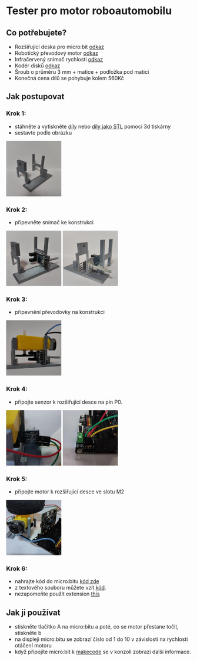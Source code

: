 # Tester pro motor roboautomobilu 

## Co potřebujete?

* Rozšiřující deska pro micro:bit [odkaz](https://www.kittenbot.cc/products/robotbit-robotics-expansion-board-for-micro-bit)
* Robotický převodový motor [odkaz](https://www.aliexpress.com/item/1005005305637407.html?spm=a2g0o.productlist.main.11.74bb7243tUCtq8&algo_pvid=281fa0cd-9826-4414-8b1f-51a81c4cb612&algo_exp_id=281fa0cd-9826-4414-8b1f-51a81c4cb612-5&pdp_npi=3%40dis%21CZK%2119.37%2115.09%21%21%21%21%21%402102169316858997196143750d075a%2112000032565020293%21sea%21CZ%210&curPageLogUid=yOTBheXgE40w)
* Infračervený snímač rychlosti [odkaz](https://www.aliexpress.com/item/1005002206713739.html?spm=a2g0o.productlist.main.55.28252e2eVpOlhL&algo_pvid=cecdcf3e-5efe-46d1-ac4e-ddf79ea24c89&algo_exp_id=cecdcf3e-5efe-46d1-ac4e-ddf79ea24c89-27&pdp_npi=3%40dis%21CZK%2114.19%2111.03%21%21%21%21%21%4021227e5116858998050413808d07c6%2112000019274380689%21sea%21CZ%210&curPageLogUid=4UmKohN4y2jv)
* Kodér disků [odkaz](https://www.aliexpress.com/item/1005001710656130.html?spm=a2g0o.detail.1000060.1.546b71a6WvLHIa&gps-id=pcDetailBottomMoreThisSeller&scm=1007.13339.291025.0&scm_id=1007.13339.291025.0&scm-url=1007.13339.291025.0&pvid=d7ce17e9-3f56-4c41-91bc-61fda04eebc2&_t=gps-id:pcDetailBottomMoreThisSeller,scm-url:1007.13339.291025.0,pvid:d7ce17e9-3f56-4c41-91bc-61fda04eebc2,tpp_buckets:668%232846%238107%231934&pdp_npi=3%40dis%21CZK%2123.42%2120.72%21%21%21%21%21%402103253416858998296697400e5d52%2112000017248087367%21rec%21CZ%214141866426)
* Šroub o průměru 3 mm + matice + podložka pod matici
* Konečná cena dílů se pohybuje kolem 560Kč

## Jak postupovat

### Krok 1:
* stáhněte a vytiskněte [díly](./pieces.zip) nebo [díly jako STL](./piecesSTL.zip) pomocí 3d tiskárny
* sestavte podle obrázku
<img src="./images/foto7.jpg" width="150" height="150">

### Krok 2:
* připevněte snímač ke konstrukci
<img src="./images/foto4.jpg" width="150" height="150"> 
<img src="./images/foto14.jpg" width="150" height="150">

### Krok 3:
* připevnění převodovky na konstrukci
<img src="./images/foto1.jpg" width="150" height="150">

### Krok 4:
* připojte senzor k rozšiřující desce na pin P0.
<img src="./images/foto6.jpg" width="150" height="150">
<img src="./images/foto8.jpg" width="150" height="150">

### Krok 5:
* připojte motor k rozšiřující desce ve slotu M2
<img src="./images/foto2.jpg" width="150" height="150">

### Krok 6:
* nahrajte kód do micro:bitu [kód zde](./microbit-pppp_motor_test.hex)
* z textového souboru můžete vzít [kód](./microbit-pppp_motor_test-asTextFile.txt).
* nezapomeňte použít extension [this](https://github.com/TomasKazda/pxt-magicbit-pca9685/)

## Jak ji používat

* stiskněte tlačítko A na micro:bitu a poté, co se motor přestane točit, stiskněte b
* na displeji micro:bitu se zobrazí číslo od 1 do 10 v závislosti na rychlosti otáčení motoru
* když připojíte micro:bit k [makecode](https://makecode.microbit.org/) se v konzoli zobrazí další informace.
